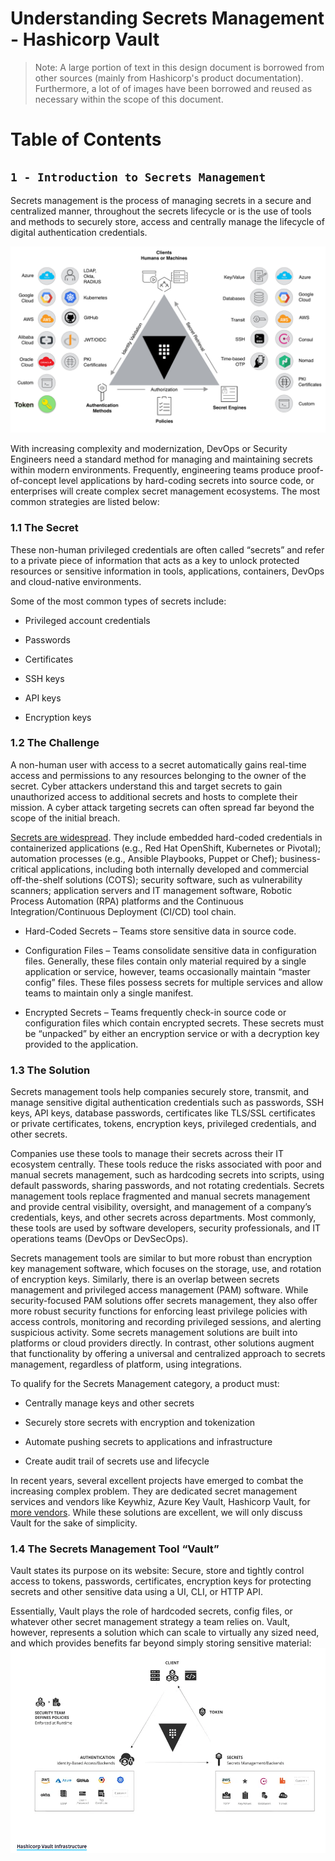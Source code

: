 # Understanding Secrets Management - Hashicorp Vault

> Note: A large portion of text in this design document is borrowed from other sources (mainly from Hashicorp's product documentation). Furthermore, a lot of of images have been borrowed and reused as necessary within the scope of this document.

# Table of Contents

## `1 - Introduction to Secrets Management`

Secrets management is the process of managing secrets in a secure and centralized manner, throughout the secrets lifecycle or is the use of tools and methods to securely store, access and centrally manage the lifecycle of digital authentication credentials.

![vault](https://github.com/paulveillard/cybersecurity-secrets-management/blob/main/hashicorp-vault/Img/Vault-1.png)

 

With increasing complexity and modernization, DevOps or Security Engineers need a standard method for managing and maintaining secrets within modern environments. Frequently, engineering teams produce proof-of-concept level applications by hard-coding secrets into source code, or enterprises will create complex secret management ecosystems. The most common strategies are listed below:

### 1.1 The Secret

These non-human privileged credentials are often called “secrets” and refer to a private piece of information that acts as a key to unlock protected resources or sensitive information in tools, applications, containers, DevOps and cloud-native environments.

Some of the most common types of secrets include:

- Privileged account credentials

- Passwords

- Certificates

- SSH keys

- API keys

- Encryption keys

### 1.2 The Challenge

A non-human user with access to a secret automatically gains real-time access and permissions to any resources belonging to the owner of the secret. Cyber attackers understand this and target secrets to gain unauthorized access to additional secrets and hosts to complete their mission. A cyber attack targeting secrets can often spread far beyond the scope of the initial breach.

[Secrets are widespread](https://www.hashicorp.com/resources/what-is-secret-sprawl-why-is-it-harmful). They include embedded hard-coded credentials in containerized applications (e.g., Red Hat OpenShift, Kubernetes or Pivotal); automation processes (e.g., Ansible Playbooks, Puppet or Chef); business-critical applications, including both internally developed and commercial off-the-shelf solutions (COTS); security software, such as vulnerability scanners; application servers and IT management software, Robotic Process Automation (RPA) platforms and the Continuous Integration/Continuous Deployment (CI/CD) tool chain.

- Hard-Coded Secrets – Teams store sensitive data in source code.‍

- Configuration Files – Teams consolidate sensitive data in configuration files. Generally, these files contain only material required by a single application or service, however, teams occasionally maintain “master config” files. These files possess secrets for multiple services and allow teams to maintain only a single manifest.‍

- Encrypted Secrets – Teams frequently check-in source code or configuration files which contain encrypted secrets. These secrets must be “unpacked” by either an encryption service or with a decryption key provided to the application.


### 1.3 The Solution

Secrets management tools help companies securely store, transmit, and manage sensitive digital authentication credentials such as passwords, SSH keys, API keys, database passwords, certificates like TLS/SSL certificates or private certificates, tokens, encryption keys, privileged credentials, and other secrets.

Companies use these tools to manage their secrets across their IT ecosystem centrally. These tools reduce the risks associated with poor and manual secrets management, such as hardcoding secrets into scripts, using default passwords, sharing passwords, and not rotating credentials. Secrets management tools replace fragmented and manual secrets management and provide central visibility, oversight, and management of a company’s credentials, keys, and other secrets across departments. Most commonly, these tools are used by software developers, security professionals, and IT operations teams (DevOps or DevSecOps).

Secrets management tools are similar to but more robust than encryption key management software, which focuses on the storage, use, and rotation of encryption keys. Similarly, there is an overlap between secrets management and privileged access management (PAM) software. While security-focused PAM solutions offer secrets management, they also offer more robust security functions for enforcing least privilege policies with access controls, monitoring and recording privileged sessions, and alerting suspicious activity. Some secrets management solutions are built into platforms or cloud providers directly. In contrast, other solutions augment that functionality by offering a universal and centralized approach to secrets management, regardless of platform, using integrations.

To qualify for the Secrets Management category, a product must:

- Centrally manage keys and other secrets

- Securely store secrets with encryption and tokenization

- Automate pushing secrets to applications and infrastructure

- Create audit trail of secrets use and lifecycle

In recent years, several excellent projects have emerged to combat the increasing complex problem. They are dedicated secret management services and vendors like Keywhiz, Azure Key Vault, Hashicorp Vault, for [more vendors](https://www.g2.com/categories/secrets-management-tools). While these solutions are excellent, we will only discuss Vault for the sake of simplicity.

### 1.4 The Secrets Management Tool “Vault”
Vault states its purpose on its website: Secure, store and tightly control access to tokens, passwords, certificates, encryption keys for protecting secrets and other sensitive data using a UI, CLI, or HTTP API.

Essentially, Vault plays the role of hardcoded secrets, config files, or whatever other secret management strategy a team relies on. Vault, however, represents a solution which can scale to virtually any sized need, and which provides benefits far beyond simply storing sensitive material:
![vault secrets management](https://github.com/paulveillard/cybersecurity-secrets-management/blob/main/hashicorp-vault/Img/Vault-2.png)

